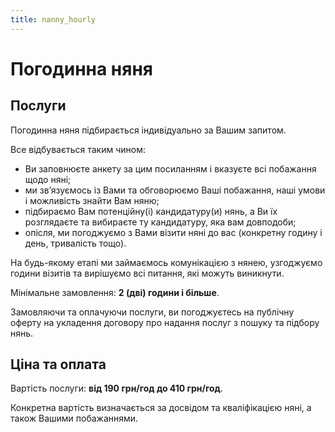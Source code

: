 ```yaml
---
title: nanny_hourly
---
```

# Погодинна няня

## Послуги

Погодинна няня підбирається індивідуально за Вашим запитом. 

Все відбувається таким чином:
- Ви заповнюєте анкету за цим посиланням і вказуєте всі побажання щодо няні;
- ми звʼязуємось із Вами та обговорюємо Ваші побажання, наші умови і можливість знайти Вам няню;
- підбираємо Вам потенційну(і) кандидатуру(и) нянь, а Ви їх розглядаєте та вибираєте ту кандидатуру, яка вам довподоби;
- опісля, ми погоджуємо з Вами візити няні до вас (конкретну годину і день, тривалість тощо).

На будь-якому етапі ми займаємось комунікацією з нянею, узгоджуємо години візитів та вирішуємо всі питання, які можуть виникнути.

Мінімальне замовлення: **2 (дві) години і більше**.

Замовляючи та оплачуючи послуги, ви погоджуєтесь на публічну оферту на укладення договору про надання послуг з пошуку та підбору нянь.
## Ціна та оплата

Вартість послуги: **від 190 грн/год до 410 грн/год**.

Конкретна вартість визначається за досвідом та кваліфікацією няні, а також Вашими побажаннями.